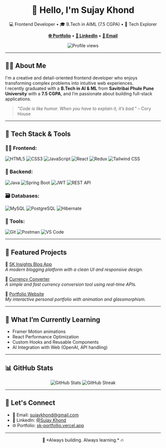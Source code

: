 <h1 align="center">👋 Hello, I'm Sujay Khond</h1>

<p align="center">
  💻 Frontend Developer • 🎓 B.Tech in AIML (7.5 CGPA) • 🚀 Tech Explorer  
</p>

<p align="center">
  <a href="https://sk-portfollio.vercel.app/" target="_blank"><strong>🌐 Portfolio</strong></a> • 
  <a href="https://www.linkedin.com/in/sujaykhond" target="_blank"><strong>🔗 LinkedIn</strong></a> • 
  <a href="mailto:sujaykhond@gmail.com"><strong>📧 Email</strong></a>
</p>

<p align="center">
  <img src="https://komarev.com/ghpvc/?username=sujaykhond&style=flat-square&color=blue" alt="Profile views" />
</p>

---

## 👨‍💻 About Me

I'm a creative and detail-oriented frontend developer who enjoys transforming complex problems into intuitive web experiences.  
I recently graduated with a **B.Tech in AI & ML** from **Savitribai Phule Pune University** with a **7.5 CGPA**, and I’m passionate about building full-stack applications.

> *“Code is like humor. When you have to explain it, it’s bad.”* – Cory House

---

## 🧰 Tech Stack & Tools

### 👨‍🎨 Frontend:
![HTML5](https://img.shields.io/badge/HTML5-E34F26?style=flat&logo=html5&logoColor=white)
![CSS3](https://img.shields.io/badge/CSS3-1572B6?style=flat&logo=css3&logoColor=white)
![JavaScript](https://img.shields.io/badge/JavaScript-F7DF1E?style=flat&logo=javascript&logoColor=black)
![React](https://img.shields.io/badge/React-20232A?style=flat&logo=react&logoColor=61DAFB)
![Redux](https://img.shields.io/badge/Redux-764ABC?style=flat&logo=redux&logoColor=white)
![Tailwind CSS](https://img.shields.io/badge/Tailwind-38B2AC?style=flat&logo=tailwind-css&logoColor=white)

### 🧩 Backend:
![Java](https://img.shields.io/badge/Java-007396?style=flat&logo=java&logoColor=white)
![Spring Boot](https://img.shields.io/badge/Spring%20Boot-6DB33F?style=flat&logo=spring-boot&logoColor=white)
![JWT](https://img.shields.io/badge/JWT-000000?style=flat&logo=JSON%20web%20tokens&logoColor=white)
![REST API](https://img.shields.io/badge/REST%20API-02569B?style=flat&logo=rest&logoColor=white)

### 🗃️ Databases:
![MySQL](https://img.shields.io/badge/MySQL-4479A1?style=flat&logo=mysql&logoColor=white)
![PostgreSQL](https://img.shields.io/badge/PostgreSQL-336791?style=flat&logo=postgresql&logoColor=white)
![Hibernate](https://img.shields.io/badge/Hibernate-59666C?style=flat&logo=hibernate&logoColor=white)

### 🔧 Tools:
![Git](https://img.shields.io/badge/Git-F05032?style=flat&logo=git&logoColor=white)
![Postman](https://img.shields.io/badge/Postman-FF6C37?style=flat&logo=postman&logoColor=white)
![VS Code](https://img.shields.io/badge/VSCode-007ACC?style=flat&logo=visual-studio-code&logoColor=white)

---

## 📁 Featured Projects

📝 [SK Insights Blog App](https://sk-insights.vercel.app/)  
_A modern blogging platform with a clean UI and responsive design._

💸 [Currency Converter](https://currency-converter-one-kappa.vercel.app/)  
_A simple and fast currency conversion tool using real-time APIs._

🎨 [Portfolio Website](https://sk-portfollio.vercel.app/)  
_My interactive personal portfolio with animation and glassmorphism._

---

## 🚀 What I’m Currently Learning

- Framer Motion animations  
- React Performance Optimization  
- Custom Hooks and Reusable Components  
- AI Integration with Web (OpenAI, API handling)

---

## 📊 GitHub Stats

<p align="center">
  <img src="https://github-readme-stats.vercel.app/api?username=sujaykhond&show_icons=true&theme=tokyonight" alt="GitHub Stats" />
  <img src="https://github-readme-streak-stats.herokuapp.com/?user=sujaykhond&theme=tokyonight" alt="GitHub Streak" />
</p>

---

## 🤝 Let's Connect

- 📧 Email: [sujaykhond@gmail.com](mailto:sujaykhond@gmail.com)  
- 🔗 LinkedIn: [@Sujay Khond](https://www.linkedin.com/in/sujaykhond)  
- 🌐 Portfolio: [sk-portfollio.vercel.app](https://sk-portfollio.vercel.app/)

---

<p align="center">
  🚀 *Always building. Always learning.* 🔥
</p>

